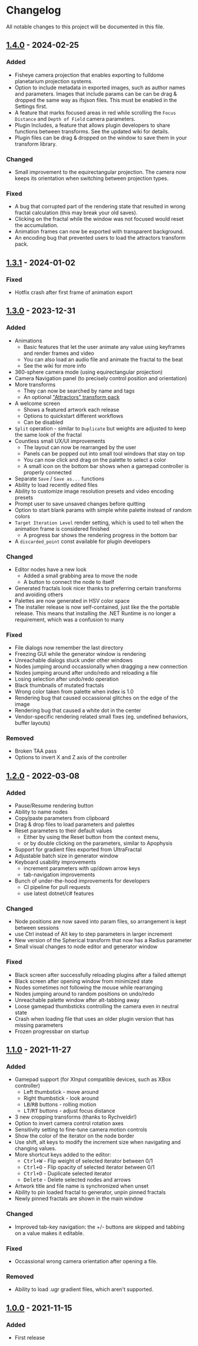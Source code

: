 # Changelog

All notable changes to this project will be documented in this file.

## [1.4.0] - 2024-02-25
### Added
 - Fisheye camera projection that enables exporting to fulldome planetarium projection systems.
 - Option to include metadata in exported images, such as author names and parameters. Images that include params can be can be drag & dropped the same way as ifsjson files. This must be enabled in the Settings first.
 - A feature that marks focused areas in red while scrolling the `Focus Distance` and `Depth of Field` camera parameters.
 - Plugin Includes, a feature that allows plugin developers to share functions between transforms. See the updated wiki for details.
 - Plugin files can be drag & dropped on the window to save them in your transform library.

### Changed
 - Small improvement to the equirectangular projection. The camera now keeps its orientation when switching between projection types.

### Fixed
 - A bug that corrupted part of the rendering state that resulted in wrong fractal calculation (this may break your old saves).
 - Clicking on the fractal while the window was not focused would reset the accumulation.
 - Animation frames can now be exported with transparent background.
 - An encoding bug that prevented users to load the attractors transform pack.

## [1.3.1] - 2024-01-02
### Fixed
 - Hotfix crash after first frame of animation export

## [1.3.0] - 2023-12-31
### Added
 - Animations
   - Basic features that let the user animate any value using keyframes and render frames and video
   - You can also load an audio file and animate the fractal to the beat
   - See the wiki for more info
 - 360-sphere camera mode (using equirectangular projection)
 - Camera Navigation panel (to precisely control position and orientation)
 - More transforms
   - They can now be searched by name and tags
   - An optional ["Attractors" transform pack](https://github.com/bezo97/ifsr-attractors)
 - A welcome screen
   - Shows a featured artwork each release
   - Options to quickstart different workflows
   - Can be disabled
 - `Split` operation - similar to `Duplicate` but weights are adjusted to keep the same look of the fractal
 - Countless small UX/UI improvements
   - The layout can now be rearranged by the user
   - Panels can be popped out into small tool windows that stay on top
   - You can now click and drag on the palette to select a color
   - A small icon on the bottom bar shows when a gamepad controller is properly connected
 - Separate `Save` / `Save as...` functions
 - Ability to load recently edited files
 - Ability to customize image resolution presets and video encoding presets
 - Prompt user to save unsaved changes before quitting
 - Option to start blank params with simple white palette instead of random colors
 - `Target Iteration Level` render setting, which is used to tell when the animation frame is considered finished
   - A progress bar shows the rendering progress in the bottom bar
 - A `discarded_point` const available for plugin developers

### Changed
 - Editor nodes have a new look
   - Added a small grabbing area to move the node
   - A button to connect the node to itself
 - Generated fractals look nicer thanks to preferring certain transforms and avoiding others
 - Palettes are now generated in HSV color space
 - The installer release is now self-contained, just like the the portable release. This means that installing the .NET Runtime is no longer a requirement, which was a confusion to many

### Fixed
 - File dialogs now remember the last directory
 - Freezing GUI while the generator window is rendering
 - Unreachable dialogs stuck under other windows
 - Nodes jumping around occassionally when dragging a new connection
 - Nodes jumping around after undo/redo and reloading a file
 - Losing selection after undo/redo operation
 - Black thumbnails of mutated fractals
 - Wrong color taken from palette when index is 1.0
 - Rendering bug that caused occassional glitches on the edge of the image
 - Rendering bug that caused a white dot in the center
 - Vendor-specific rendering related small fixes (eg. undefined behaviors, buffer layouts)

### Removed
 - Broken TAA pass
 - Options to invert X and Z axis of the controller

## [1.2.0] - 2022-03-08
### Added
- Pause/Resume rendering button
- Ability to name nodes
- Copy/paste parameters from clipboard
- Drag & drop files to load parameters and palettes
- Reset parameters to their default values
  - Either by using the Reset button from the context menu,
  - or by double clicking on the parameters, similar to Apophysis
- Support for gradient files exported from UltraFractal
- Adjustable batch size in generator window
- Keyboard usability improvements
  - increment parameters with up/down arrow keys
  - tab-navigation improvements
- Bunch of under-the-hood improvements for developers
  - CI pipeline for pull requests
  - use latest dotnet/c# features

### Changed
- Node positions are now saved into param files, so arrangement is kept between sessions
- use Ctrl instead of Alt key to step parameters in larger increment
- New version of the Spherical transform that now has a Radius parameter
- Small visual changes to node editor and generator window

### Fixed
- Black screen after successfully reloading plugins after a failed attempt
- Black screen after opening window from minimized state
- Nodes sometimes not following the mouse while rearranging
- Nodes jumping around to random positions on undo/redo
- Unreachable palette window after alt-tabbing away
- Loose gamepad thumbsticks controlling the camera even in neutral state
- Crash when loading file that uses an older plugin version that has missing parameters
- Frozen progressbar on startup

## [1.1.0] - 2021-11-27
### Added
- Gamepad support (for XInput compatible devices, such as XBox controller)
  - Left thumbstick - move around
  - Right thumbstick - look around
  - <kbd>LB</kbd>/<kbd>RB</kbd> buttons - rolling motion
  - <kbd>LT</kbd>/<kbd>RT</kbd> buttons - adjust focus distance
- 3 new cropping transforms (thanks to Rychveldir!)
- Option to invert camera control rotation axes
- Sensitivity setting to fine-tune camera motion controls
- Show the color of the iterator on the node border
- Use shift, alt keys to modify the increment size when navigating and changing values.
- More shortcut keys added to the editor:
  - <kbd>Ctrl+W</kbd> - Flip weight of selected iterator between 0/1
  - <kbd>Ctrl+O</kbd> - Flip opacity of selected iterator between 0/1
  - <kbd>Ctrl+D</kbd> - Duplicate selected iterator
  - <kbd>Delete</kbd> - Delete selected nodes and arrows
- Artwork title and file name is synchronized when unset
- Ability to pin loaded fractal to generator, unpin pinned fractals
- Newly pinned fractals are shown in the main window

### Changed
- Improved tab-key navigation: the +/- buttons are skipped and tabbing on a value makes it editable.

### Fixed
- Occassional wrong camera orientation after opening a file.

### Removed
- Ability to load .ugr gradient files, which aren't supported.

## [1.0.0] - 2021-11-15
### Added
- First release

[1.4.0]: https://github.com/bezo97/IFSRenderer/releases/tag/v1.4.0
[1.3.1]: https://github.com/bezo97/IFSRenderer/releases/tag/v1.3.1
[1.3.0]: https://github.com/bezo97/IFSRenderer/releases/tag/v1.3.0
[1.2.0]: https://github.com/bezo97/IFSRenderer/releases/tag/v1.2.0
[1.1.0]: https://github.com/bezo97/IFSRenderer/releases/tag/v1.1.0
[1.0.0]: https://github.com/bezo97/IFSRenderer/releases/tag/v1.0.0
